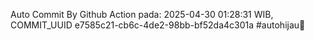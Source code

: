 Auto Commit By Github Action pada: 2025-04-30 01:28:31 WIB, COMMIT_UUID e7585c21-cb6c-4de2-98bb-bf52da4c301a #autohijau🗿
